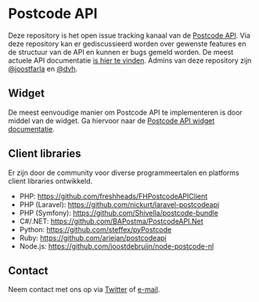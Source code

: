 # Postcode API

Deze repository is het open issue tracking kanaal van de [Postcode API](https://www.postcodeapi.nu). Via deze repository kan er gediscussieerd worden over gewenste features en de structuur van de API en kunnen er bugs gemeld worden. De meest actuele API documentatie [is hier te vinden](https://www.postcodeapi.nu/docs). Admins van deze repository zijn [@joostfarla](https://github.com/joostfarla) en [@dvh](https://github.com/dvh).

## Widget

De meest eenvoudige manier om Postcode API te implementeren is door middel van de widget.
Ga hiervoor naar de [Postcode API widget documentatie](docs/widget.md).

## Client libraries

Er zijn door de community voor diverse programmeertalen en platforms client libraries ontwikkeld.

* PHP: <https://github.com/freshheads/FHPostcodeAPIClient>
* PHP (Laravel): <https://github.com/nickurt/laravel-postcodeapi>
* PHP (Symfony): <https://github.com/Shivella/postcode-bundle>
* C#/.NET: <https://github.com/BAPostma/PostcodeAPI.Net>
* Python: <https://github.com/steffex/pyPostcode>
* Ruby: <https://github.com/ariejan/postcodeapi>
* Node.js: <https://github.com/joostdebruijn/node-postcode-nl>

## Contact

Neem contact met ons op via [Twitter](https://twitter.com/postcodeapi) of [e-mail](mailto:info@postcodeapi.nu).
